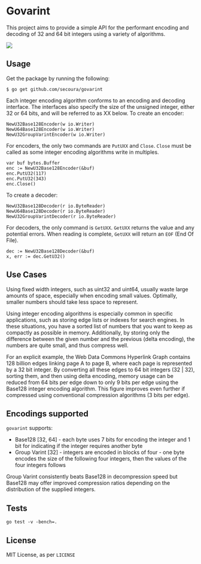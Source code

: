 # Govarint

This project aims to provide a simple API for the performant encoding and decoding of 32 and 64 bit integers using a variety of algorithms.

[![](http://i.imgur.com/mpgC23U.jpg)](https://www.flickr.com/photos/tsevis/8648521649/)

## Usage

Get the package by running the following:

```
$ go get github.com/secoura/govarint
```

Each integer encoding algorithm conforms to an encoding and decoding interface.
The interfaces also specify the size of the unsigned integer, either 32 or 64 bits, and will be referred to as XX below.
To create an encoder:

    NewU32Base128Encoder(w io.Writer)
    NewU64Base128Encoder(w io.Writer)
    NewU32GroupVarintEncoder(w io.Writer)

For encoders, the only two commands are `PutUXX` and `Close`.
`Close` must be called as some integer encoding algorithms write in multiples.

    var buf bytes.Buffer
    enc := NewU32Base128Encoder(&buf)
    enc.PutU32(117)
    enc.PutU32(343)
    enc.Close()

To create a decoder:

    NewU32Base128Decoder(r io.ByteReader)
    NewU64Base128Decoder(r io.ByteReader)
    NewU32GroupVarintDecoder(r io.ByteReader)

For decoders, the only command is `GetUXX`.
`GetUXX` returns the value and any potential errors.
When reading is complete, `GetUXX` will return an `EOF` (End Of File).

    dec := NewU32Base128Decoder(&buf)
    x, err := dec.GetU32()

## Use Cases

Using fixed width integers, such as uint32 and uint64, usually waste large amounts of space, especially when encoding small values.
Optimally, smaller numbers should take less space to represent.

Using integer encoding algorithms is especially common in specific applications, such as storing edge lists or indexes for search engines.
In these situations, you have a sorted list of numbers that you want to keep as compactly as possible in memory.
Additionally, by storing only the difference between the given number and the previous (delta encoding), the numbers are quite small, and thus compress well.

For an explicit example, the Web Data Commons Hyperlink Graph contains 128 billion edges linking page A to page B, where each page is represented by a 32 bit integer.
By converting all these edges to 64 bit integers (32 | 32), sorting them, and then using delta encoding, memory usage can be reduced from 64 bits per edge down to only 9 bits per edge using the Base128 integer encoding algorithm.
This figure improves even further if compressed using conventional compression algorithms (3 bits per edge).

## Encodings supported

`govarint` supports:

+ Base128 [32, 64] - each byte uses 7 bits for encoding the integer and 1 bit for indicating if the integer requires another byte
+ Group Varint [32] - integers are encoded in blocks of four - one byte encodes the size of the following four integers, then the values of the four integers follows

Group Varint consistently beats Base128 in decompression speed but Base128 may offer improved compression ratios depending on the distribution of the supplied integers.

## Tests

    go test -v -bench=.

## License

MIT License, as per `LICENSE`
